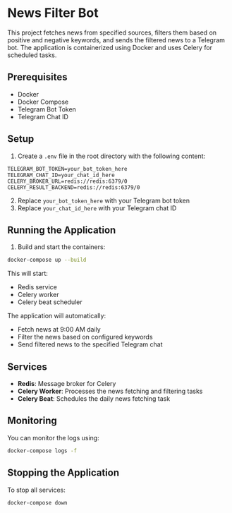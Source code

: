 # News Filter Bot

This project fetches news from specified sources, filters them based on positive and negative keywords, and sends the filtered news to a Telegram bot. The application is containerized using Docker and uses Celery for scheduled tasks.

## Prerequisites

- Docker
- Docker Compose
- Telegram Bot Token
- Telegram Chat ID

## Setup

1. Create a `.env` file in the root directory with the following content:
```
TELEGRAM_BOT_TOKEN=your_bot_token_here
TELEGRAM_CHAT_ID=your_chat_id_here
CELERY_BROKER_URL=redis://redis:6379/0
CELERY_RESULT_BACKEND=redis://redis:6379/0
```

2. Replace `your_bot_token_here` with your Telegram bot token
3. Replace `your_chat_id_here` with your Telegram chat ID

## Running the Application

1. Build and start the containers:
```bash
docker-compose up --build
```

This will start:
- Redis service
- Celery worker
- Celery beat scheduler

The application will automatically:
- Fetch news at 9:00 AM daily
- Filter the news based on configured keywords
- Send filtered news to the specified Telegram chat

## Services

- **Redis**: Message broker for Celery
- **Celery Worker**: Processes the news fetching and filtering tasks
- **Celery Beat**: Schedules the daily news fetching task

## Monitoring

You can monitor the logs using:
```bash
docker-compose logs -f
```

## Stopping the Application

To stop all services:
```bash
docker-compose down
``` 